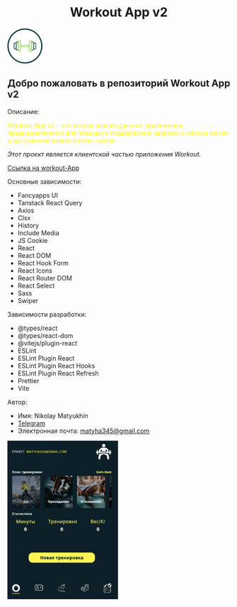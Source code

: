 

<h1 align="center">Workout App v2</h1>
<div display="flex" justify-content="center" >
<img src="./public/wApp.svg" alt="Alt Text" width="80" height="80">
</div>

<h2>Добро пожаловать в репозиторий Workout App v2</h2>


Описание:
<p style="color: #fff50a;">Workout App v2 - это вторая версия данного приложения, предназначенного для помощи в поддержании здорового образа жизни и достижении ваших фитнес-целей.</p> 

*Этот проект является клиентской частью приложения Workout.*

 [Cсылка на workout-App](http://1604079-cd56949.twc1.net/)

Основные зависимости:
* Fancyapps UI 
* Tanstack React Query 
* Axios 
* Clsx 
* History 
* Include Media 
* JS Cookie 
* React 
* React DOM 
* React Hook Form 
* React Icons 
* React Router DOM 
* React Select 
* Sass 
* Swiper 


Зависимости разработки:
* @types/react
* @types/react-dom  
* @vitejs/plugin-react
* ESLint 
* ESLint Plugin React 
* ESLint Plugin React Hooks 
* ESLint Plugin React Refresh 
* Prettier 
* Vite 

Автор:
* Имя: Nikolay Matyukhin
* <a href="https://telegram.im/@Muchakhos">Telegram</a>
* Электронная почта: matyha345@gmail.com

<img src="./public/preview.png" alt="Alt img" width="250" height="auto">